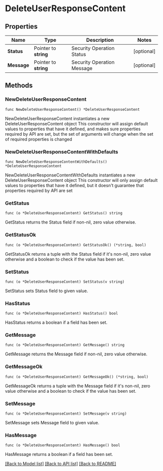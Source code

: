 # DeleteUserResponseContent

## Properties

Name | Type | Description | Notes
------------ | ------------- | ------------- | -------------
**Status** | Pointer to **string** | Security Operation Status | [optional] 
**Message** | Pointer to **string** | Security Operation Message | [optional] 

## Methods

### NewDeleteUserResponseContent

`func NewDeleteUserResponseContent() *DeleteUserResponseContent`

NewDeleteUserResponseContent instantiates a new DeleteUserResponseContent object
This constructor will assign default values to properties that have it defined,
and makes sure properties required by API are set, but the set of arguments
will change when the set of required properties is changed

### NewDeleteUserResponseContentWithDefaults

`func NewDeleteUserResponseContentWithDefaults() *DeleteUserResponseContent`

NewDeleteUserResponseContentWithDefaults instantiates a new DeleteUserResponseContent object
This constructor will only assign default values to properties that have it defined,
but it doesn't guarantee that properties required by API are set

### GetStatus

`func (o *DeleteUserResponseContent) GetStatus() string`

GetStatus returns the Status field if non-nil, zero value otherwise.

### GetStatusOk

`func (o *DeleteUserResponseContent) GetStatusOk() (*string, bool)`

GetStatusOk returns a tuple with the Status field if it's non-nil, zero value otherwise
and a boolean to check if the value has been set.

### SetStatus

`func (o *DeleteUserResponseContent) SetStatus(v string)`

SetStatus sets Status field to given value.

### HasStatus

`func (o *DeleteUserResponseContent) HasStatus() bool`

HasStatus returns a boolean if a field has been set.

### GetMessage

`func (o *DeleteUserResponseContent) GetMessage() string`

GetMessage returns the Message field if non-nil, zero value otherwise.

### GetMessageOk

`func (o *DeleteUserResponseContent) GetMessageOk() (*string, bool)`

GetMessageOk returns a tuple with the Message field if it's non-nil, zero value otherwise
and a boolean to check if the value has been set.

### SetMessage

`func (o *DeleteUserResponseContent) SetMessage(v string)`

SetMessage sets Message field to given value.

### HasMessage

`func (o *DeleteUserResponseContent) HasMessage() bool`

HasMessage returns a boolean if a field has been set.


[[Back to Model list]](../README.md#documentation-for-models) [[Back to API list]](../README.md#documentation-for-api-endpoints) [[Back to README]](../README.md)


